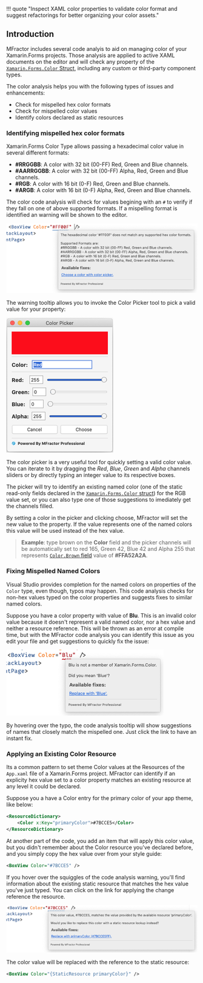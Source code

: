!!! quote "Inspect XAML color properties to validate color format and suggest refactorings for better organizing your color assets."

## Introduction

MFractor includes several code analyis to aid on managing color of your Xamarin.Forms projects. Those analysis are applied to active XAML documents on the editor and will check any property of the [`Xamarin.Forms.Color` Struct](https://docs.microsoft.com/en-us/dotnet/api/xamarin.forms.color?view=xamarin-forms), including any custom or third-party component types.

The color analysis helps you with the following types of issues and enhancements:

* Check for mispelled hex color formats
* Check for mispelled color values
* Identify colors declared as static resources

### Identifying mispelled hex color formats

Xamarin.Forms Color Type allows passing a hexadecimal color value in several different formats:

* **#RRGGBB**: A color with 32 bit (00-FF) Red, Green and Blue channels.
* **#AARRGGBB**: A color with 32 bit (00-FF) Alpha, Red, Green and Blue channels.
* **#RGB**: A color with 16 bit (0-F) Red, Green and Blue channels.
* **#ARGB**: A color with 16 bit (0-F) Alpha, Red, Green and Blue channels.

The color code analysis will check for values begining with an `#` to verify if they fall on one of above supported formats. If a mispelling format is identified an warning will be shown to the editor.

![Mispelled hex value in a color property of a XAML page](/img/xamarin-forms/color-analysis-hex-mispell.png)

The warning tooltip allows you to invoke the Color Picker tool to pick a valid value for your property:

![Mispelled hex value in a color property of a XAML page](/img/xamarin-forms/color-analysis-color-picker.png)

The color picker is a very useful tool for quickly setting a valid color value. You can iterate to it by dragging the _Red_, _Blue_, _Green_ and _Alpha_ channels sliders or by directly typing an integer value to its respective boxes.

The picker will try to identify an existing named color (one of the static read-only fields declared in the [`Xamarin.Forms.Color` struct](https://docs.microsoft.com/en-us/dotnet/api/xamarin.forms.color?view=xamarin-forms)) for the RGB value set, or you can also type one of those suggestions to imediately get the channels filled.

By setting a color in the picker and clicking choose, MFractor will set the new value to the property. If the value represents one of the named colors this value will be used instead of the hex value.

>**Example**: type brown on the **Color** field and the picker channels will be automatically set to red 165, Green 42, Blue 42 and Alpha 255 that represents [`Color.Brown` field](https://docs.microsoft.com/en-us/dotnet/api/xamarin.forms.color.brown?view=xamarin-forms) value of **#FFA52A2A**.

### Fixing Mispelled Named Colors

Visual Studio provides completion for the named colors on properties of the `Color` type, even though, typos may happen. This code analysis checks for non-hex values typed on the color properties and suggests fixes to similar named colors.

Suppose you have a color property with value of **Blu**. This is an invalid color value because it doesn't represent a valid named color, nor a hex value and neither a resource reference. This will be thrown as an error at compile time, but with the MFractor code analysis you can identify this issue as you edit your file and get suggestions to quickly fix the issue:

![Mispelled hex value in a color property of a XAML page](/img/xamarin-forms/color-analysis-named-mispell.png)

By hovering over the typo, the code analysis tooltip will show suggestions of names that closely match the mispelled one. Just click the link to have an instant fix.

### Applying an Existing Color Resource

Its a common pattern to set theme Color values at the Resources of the `App.xaml` file of a Xamarin.Forms project. MFractor can identify if an explicity hex value set to a color property matches an existing resource at any level it could be declared.

Suppose you a have a Color entry for the primary color of your app theme, like below:

```xml
<ResourceDictionary>
    <Color x:Key="primaryColor">#7BCCE5</Color>
</ResourceDictionary>
```

At another part of the code, you add an item that will apply this color value, but you didn't remember about the Color resource you've declared before, and you simply copy the hex value over from your style guide:

```xml
<BoxView Color="#7BCCE5" />
```

If you hover over the squiggles of the code analysis warning, you'll find information about the existing static resource that matches the hex value you've just typed. You can click on the link for applying the change reference the resource.

![Mispelled hex value in a color property of a XAML page](/img/xamarin-forms/color-analysis-matching-resource.png)

The color value will be replaced with the reference to the static resource:

```xml
<BoxView Color="{StaticResource primaryColor}" />
```

